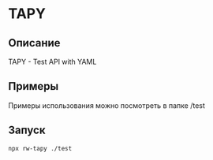 # TAPY

## Описание

TAPY - Test API with YAML

## Примеры

Примеры использования можно посмотреть в папке /test

## Запуск

```
npx rw-tapy ./test
```
